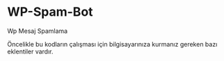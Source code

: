 # WP-Spam-Bot
Wp Mesaj Spamlama

Öncelikle bu kodların çalışması için bilgisayarınıza kurmanız gereken bazı eklentiler vardır.
